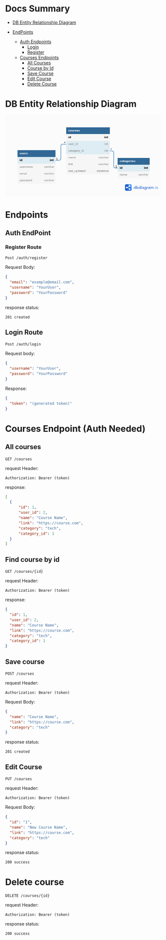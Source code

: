 # Docs Summary
- [DB Entity Relationship Diagram](#db-entity-diagram)

- [EndPoints](#endpoints)
  - [Auth Endpoints](#auth-endpoint)
    - [Login](#login-route)
    - [Register](#login-route)
  - [Courses Endpoints](#courses-endpoint-auth-needed)
    - [All Courses](#all-courses)
    - [Course by Id](#find-course-by-id)
    - [Save Course](#save-course)
    - [Edit Course](#edit-course)
    - [Delete Course](#delete-course)


# DB Entity Relationship Diagram
![erd](erd.png)

# Endpoints

## Auth EndPoint

### Register Route

```
Post /auth/register
```
Request Body:
```json
{
  "email": "example@email.com",
  "username": "YourUser",	
  "password": "YourPassword"
}
```
response status: 
```
201 created
```

## Login Route

```
Post /auth/login
```
Request body:
```json
{
  "username": "YourUser",	
  "password": "YourPassword"
}
```

Response: 
```json
{
  "token": "(generated token)"
}
```
# Courses Endpoint (Auth Needed)

## All courses
```
GET /courses
```
request Header: 
```
Authorization: Bearer (token)
```
response: 
```json
[
  {
	  "id": 1,
	  "user_id": 2,
	  "name": "Course Name",
	  "link": "https://course.com",
	  "category": "tech",
	  "category_id": 1
  }
]
```

## Find course by id
```
GET /courses/{id}
```
request Header: 
```
Authorization: Bearer (token)
```
response: 
```json
{
  "id": 1,
  "user_id": 2,
  "name": "Course Name",
  "link": "https://course.com",
  "category": "tech",
  "category_id": 1
}

```

## Save course
```
POST /courses
```
request Header: 
```
Authorization: Bearer (token)
```
Request Body:  
```json
{
  "name": "Course Name",
  "link": "https://course.com",
  "category": "tech"
}
```
response status: 
```
201 created
```

## Edit Course
```
PUT /courses
```
request Header: 
```
Authorization: Bearer (token)
```
Request Body:  
```json
{
  "id": "1",
  "name": "New Course Name",
  "link": "https://course.com",
  "category": "tech"
}
```
response status: 
```
200 success
```

# Delete course
```
DELETE /courses/{id}
```
request Header: 
```
Authorization: Bearer (token)
```
response status: 
```
200 success
```
